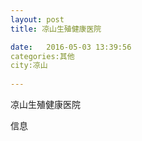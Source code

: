 ```yaml
--- 
layout: post 
title: 凉山生殖健康医院

date:   2016-05-03 13:39:56 
categories:其他  
city:凉山
  
--- 
```

   
凉山生殖健康医院

信息

